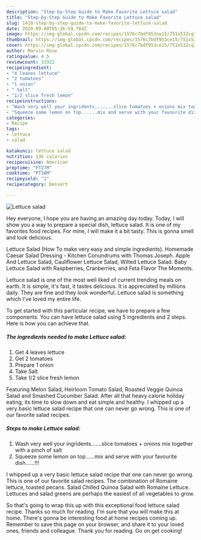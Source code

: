 ```yaml
---
description: "Step-by-Step Guide to Make Favorite Lettuce salad"
title: "Step-by-Step Guide to Make Favorite Lettuce salad"
slug: 1410-step-by-step-guide-to-make-favorite-lettuce-salad
date: 2020-09-08T05:26:59.784Z
image: https://img-global.cpcdn.com/recipes/1576c7bdf953ce15/751x532cq70/lettuce-salad-recipe-main-photo.jpg
thumbnail: https://img-global.cpcdn.com/recipes/1576c7bdf953ce15/751x532cq70/lettuce-salad-recipe-main-photo.jpg
cover: https://img-global.cpcdn.com/recipes/1576c7bdf953ce15/751x532cq70/lettuce-salad-recipe-main-photo.jpg
author: Marvin Rose
ratingvalue: 4.5
reviewcount: 31922
recipeingredient:
- "4 leaves lettuce"
- "2 tomatoes"
- "1 onion"
- " Salt"
- "1/2 slice fresh lemon"
recipeinstructions:
- "Wash very well your ingridents.......slice tomatoes + onions mix together with a pinch of salt"
- "Squeeze some lemon on top......mix and serve with your favourite dish......!!!"
categories:
- Recipe
tags:
- lettuce
- salad

katakunci: lettuce salad 
nutrition: 136 calories
recipecuisine: American
preptime: "PT27M"
cooktime: "PT38M"
recipeyield: "1"
recipecategory: Dessert

---
```



![Lettuce salad](https://img-global.cpcdn.com/recipes/1576c7bdf953ce15/751x532cq70/lettuce-salad-recipe-main-photo.jpg)

Hey everyone, I hope you are having an amazing day today. Today, I will show you a way to prepare a special dish, lettuce salad. It is one of my favorites food recipes. For mine, I will make it a bit tasty. This is gonna smell and look delicious.

Lettuce Salad (How To make very easy and simple ingredients). Homemade Caesar Salad Dressing - Kitchen Conundrums with Thomas Joseph. Apple And Lettuce Salad, Cauliflower Lettuce Salad, Wilted Lettuce Salad. Baby Lettuce Salad with Raspberries, Cranberries, and Feta Flavor The Moments.

Lettuce salad is one of the most well liked of current trending meals on earth. It is simple, it's fast, it tastes delicious. It is appreciated by millions daily. They are fine and they look wonderful. Lettuce salad is something which I've loved my entire life.


To get started with this particular recipe, we have to prepare a few components. You can have lettuce salad using 5 ingredients and 2 steps. Here is how you can achieve that.

<!--inarticleads1-->

##### The ingredients needed to make Lettuce salad:

1. Get 4 leaves lettuce
1. Get 2 tomatoes
1. Prepare 1 onion
1. Take  Salt
1. Take 1/2 slice fresh lemon


Featuring Melon Salad, Heirloom Tomato Salad, Roasted Veggie Quinoa Salad and Smashed Cucumber Salad. After all that heavy calorie holiday eating, its time to slow down and eat simple and healthy. I whipped up a very basic lettuce salad recipe that one can never go wrong. This is one of our favorite salad recipes. 

<!--inarticleads2-->

##### Steps to make Lettuce salad:

1. Wash very well your ingridents.......slice tomatoes + onions mix together with a pinch of salt
1. Squeeze some lemon on top......mix and serve with your favourite dish......!!!


I whipped up a very basic lettuce salad recipe that one can never go wrong. This is one of our favorite salad recipes. The combination of Romaine lettuce, toasted pecans. Salad Chilled Quinoa Salad with Romaine Lettuce. Lettuces and salad greens are perhaps the easiest of all vegetables to grow. 

So that's going to wrap this up with this exceptional food lettuce salad recipe. Thanks so much for reading. I'm sure that you will make this at home. There's gonna be interesting food at home recipes coming up. Remember to save this page on your browser, and share it to your loved ones, friends and colleague. Thank you for reading. Go on get cooking!
